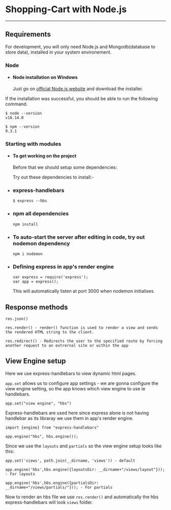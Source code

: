 # Shopping-Cart with Node.js

---
## Requirements

For development, you will only need Node.js and Mongodb(database to store data), installed in your system environement.

### Node
- #### Node installation on Windows

  Just go on [official Node.js website](https://nodejs.org/) and download the installer.
  
If the installation was successful, you should be able to run the following command.

    $ node --version
    v18.14.0

    $ npm --version
    9.3.1
    
### Starting with modules
- #### To get working on the project 

  Before that we should setup some dependencies:
  
  Try out these dependencies to install:-
 - ### express-handlebars
    `$ express --hbs`
 - ### npm all dependencies
    `npm install`
 - ### To auto-start the server after editing in code, try out nodemon dependency
    `npm i nodemon`
 - ### Defining express in app's render engine
    ```
    var express = require('express');
    var app = express();
    ```
    This will automatically listen at port 3000 when nodemon initialises.

## Response methods

```
res.json()

res.render() - render() function is used to render a view and sends the rendered HTML string to the client.

res.redirect() - Redirects the user to the specified route by forcing another request to an extrernal site or within the app
```

## View Engine setup

Here we use express-handlebars to view dynamic html pages.

`app.set` allows us to configure app settings - we are gonna configure the view engine setting, so the app knows which view engine to use ie handlebars.

```
app.set("view engine", "hbs")
```

Express-handlebars are used here since express alone is not having handlebar as its libraray we use them in app's render engine.

```
import {engine} from "express-handlebars"

app.engine("hbs", hbs.engine());
```

Since we use the `layouts` and `partials` so the view engine setup looks like this:

```
app.set('views', path.join(__dirname, 'views')) - default

app.engine('hbs',hbs.engine({layoutsDir: __dirname+"/views/layout"})); - For layouts

app.engine('hbs',hbs.engine({partialsDir: __dirname+"/views/partials/"})); - For partials
```

Now to render an hbs file we use `res.render()` and automatically the hbs express-handlebars will look `views` folder.

## 


